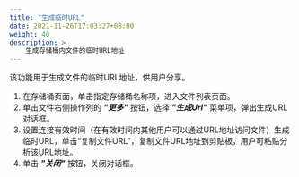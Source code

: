```yaml
---
title: "生成临时URL"
date: 2021-11-26T17:03:27+08:00
weight: 40
description: >
    生成存储桶内文件的临时URL地址
---
```


该功能用于生成文件的临时URL地址，供用户分享。

1. 在存储桶页面，单击指定存储桶名称项，进入文件列表页面。 
2. 单击文件右侧操作列的 **_"更多"_** 按钮，选择 **_"生成Url"_** 菜单项，弹出生成URL对话框。
3. 设置连接有效时间（在有效时间内其他用户可以通过URL地址访问文件）生成临时URL，单击“复制文件URL”，复制文件URL地址到剪贴板，用户可粘贴分析该URL地址。
4. 单击 **_"关闭"_** 按钮，关闭对话框。